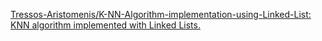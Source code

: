 
[Tressos-Aristomenis/K-NN-Algorithm-implementation-using-Linked-List: KNN algorithm implemented with Linked Lists.](https://github.com/Tressos-Aristomenis/K-NN-Algorithm-implementation-using-Linked-List)
